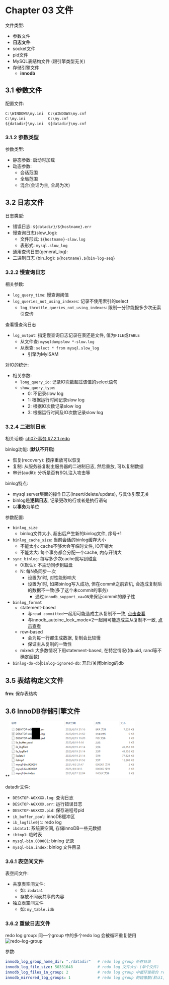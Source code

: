 # Chapter 03 文件

文件类型:

- 参数文件
- **日志文件**
- socket文件
- pid文件
- MySQL表结构文件 (跟引擎类型无关)
- 存储引擎文件
  - **innodb**

## 3.1 参数文件

配置文件:

```
C:\WINDOWS\my.ini  C:\WINDOWS\my.cnf
C:\my.ini          C:\my.cnf
${datadir}\my.ini  ${datadir}\my.cnf
```

### 3.1.2 参数类型

参数类型:
- 静态参数: 启动时加载
- 动态参数:
  - 会话范围
  - 全局范围
  - 混合(会话为主, 全局为次)

## 3.2 日志文件

日志类型:

- 错误日志: `${datadir}/${hostname}.err`
- 慢查询日志(slow_log):
  - 文件形式: `${hostname}-slow.log`
  - 表形式: `mysql.slow_log`
- 通用查询日志(general_log):
- 二进制日志 (bin_log): `${hostname}.${bin-log-seq}`

### 3.2.2 慢查询日志

相关参数:
- `log_query_time`: 慢查询阈值
- `log_queries_not_using_indexes`: 记录不使用索引的select
  - `log_throttle_queries_not_using_indexes`: 限制一分钟能报多少次无索引查询

查看慢查询日志
- `log_output`: 指定慢查询日志记录在表还是文件, 值为`FILE`或`TABLE`
  - 从文件查: `mysqldumpslow *-slow.log`
  - 从表查: `select * from mysql.slow_log`
    - 引擎为MyISAM

对IO的统计:
- 相关参数:
  - `long_query_io`: 记录IO次数超过该值的select语句
  - `show_query_type`:
    - 0: 不记录slow log
    - 1: 根据运行时间记录slow log
    - 2: 根据IO次数记录slow log
    - 3: 根据运行时间及IO次数记录slow log

### 3.2.4 二进制日志

相关话题: [ch07-事务 #7.2.1 redo](./ch07-事务.md#721-redo)

binlog功能: (**默认不开启**)
- 恢复(recovery): 按序重放可以恢复
- 复制: 从服务器复制主服务器的二进制日志, 然后重放, 可以复制数据
- 审计(audit): 分析是否有SQL注入攻击等

binlog特点:
- mysql server层面的操作日志(insert/delete/update), 与具体引擎无关
- binlog是**逻辑日志**, 记录更改的行或者是执行语句
- 以**事务**为单位

参数配置:
- `binlog_size`
  - binlog文件大小, 超出后产生新的binlog文件, 序号+1
- `binlog_cache_size`: 当前会话的binlog缓存大小
  - 不能太小: cache不够大会写临时文件, IO开销大
  - 不能太大: 每个事务都会分配一个cache, 内存开销大
- `sync_binlog`: 每写多少次cache就写到磁盘
  - 0(默认): 不主动同步到磁盘
  - N: 每N条同步一次
    - 设置为1时, 对性能影响大
    - 设置为1时, 如果binlog写入成功, 但在commit之前宕机, 会造成复制后的数据不一致(多了这个未commit的事务)
      - 通过`innodb_support_xa=ON`来保证commit的原子性
- `binlog_format`
  - statement-based
    - 与`read committed`一起用可能造成主从复制不一致, [点击查看](topics/transaction.md#statement-based-binlog-与-read-committed-的不一致问题)
    - 与innodb_autoinc_lock_mode=2一起用可能造成主从复制不一致, [点击查看](ch06-锁.md#634-自增长与锁)
  - row-based
    - 会为每一行都生成数据, 复制会比较慢
    - 保证主从复制的一致性
  - mixed: 大多数情况下用statement-based, 在特定情况(如uuid, rand等不确定函数)
- `binlog-do-db`|`binlog-ignored-db`: 开启/关闭binlog的db

## 3.5 表结构定义文件

**frm**: 保存表结构

## 3.6 InnoDB存储引擎文件

**<img src="resources/datadir.png" style="width:400px"/>

datadir文件:
- `DESKTOP-AGXXXX.log`: 查询日志
- `DESKTOP-AGXXXX.err`: 运行错误日志
- `DESKTOP-AGXXXX.pid`: 保存进程号pid
- `ib_buffer_pool`: innoDB缓冲区
- `ib_logfile0|1`: redo log
- `ibdata1`: 系统表空间, 存储innoDB一些元数据
- `ibtmp1`: 临时表
- `mysql-bin.000001`: binlog 记录
- `mysql-bin.index`: binlog 文件目录

### 3.6.1 表空间文件

表空间文件:
- 共享表空间文件:
  - 如: `ibdata1`
  - 存放不同表共享的内容
- 独立表空间文件
  - 如: `my_table.idb`

### 3.6.2 重做日志文件

redo log group: 同一个group 中的多个redo log 会被循环重复使用
![redo-log-group](resources/redo-log-group.png)

参数:

```yaml
innodb_log_group_home_dir: "./datadir"   # redo log group 所在目录
innodb_log_file_size: 50331648           # redo log 文件大小 (单个文件)
innodb_log_files_in_group: 2             # redo log group 中循环使用的 redo log 文件
innodb_mirrored_log_groups: 1            # redo log group 的镜像数(默认1, 即只有一个)
```
